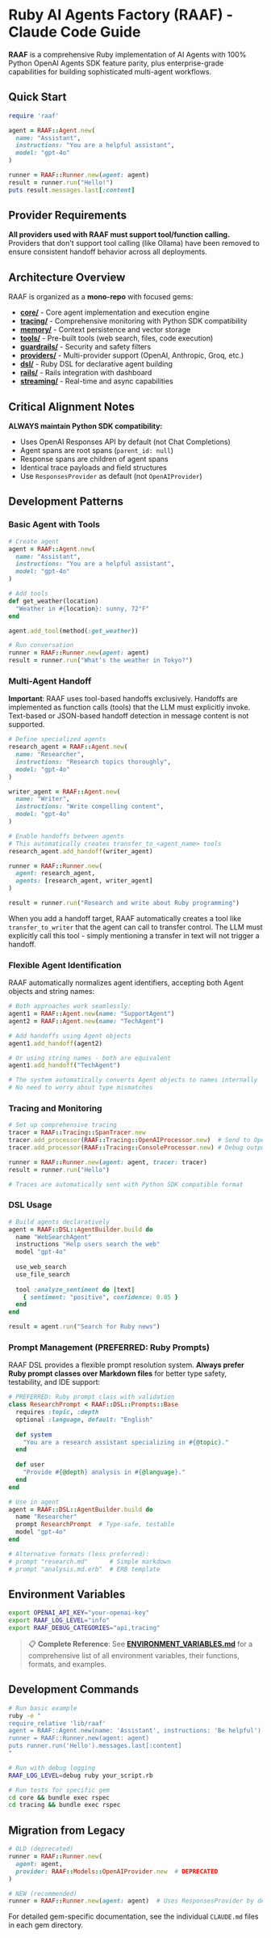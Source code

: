 # Ruby AI Agents Factory (RAAF) - Claude Code Guide

**RAAF** is a comprehensive Ruby implementation of AI Agents with 100% Python OpenAI Agents SDK feature parity, plus enterprise-grade capabilities for building sophisticated multi-agent workflows.

## Quick Start

```ruby
require 'raaf'

agent = RAAF::Agent.new(
  name: "Assistant",
  instructions: "You are a helpful assistant",
  model: "gpt-4o"
)

runner = RAAF::Runner.new(agent: agent)
result = runner.run("Hello!")
puts result.messages.last[:content]
```

## Provider Requirements

**All providers used with RAAF must support tool/function calling.** Providers that don't support tool calling (like Ollama) have been removed to ensure consistent handoff behavior across all deployments.

## Architecture Overview

RAAF is organized as a **mono-repo** with focused gems:

- **[core/](core/)** - Core agent implementation and execution engine
- **[tracing/](tracing/)** - Comprehensive monitoring with Python SDK compatibility  
- **[memory/](memory/)** - Context persistence and vector storage
- **[tools/](tools/)** - Pre-built tools (web search, files, code execution)
- **[guardrails/](guardrails/)** - Security and safety filters
- **[providers/](providers/)** - Multi-provider support (OpenAI, Anthropic, Groq, etc.)
- **[dsl/](dsl/)** - Ruby DSL for declarative agent building
- **[rails/](rails/)** - Rails integration with dashboard
- **[streaming/](streaming/)** - Real-time and async capabilities

## Critical Alignment Notes

**ALWAYS maintain Python SDK compatibility:**
- Uses OpenAI Responses API by default (not Chat Completions)
- Agent spans are root spans (`parent_id: null`)
- Response spans are children of agent spans
- Identical trace payloads and field structures
- Use `ResponsesProvider` as default (not `OpenAIProvider`)

## Development Patterns

### Basic Agent with Tools
```ruby
# Create agent
agent = RAAF::Agent.new(
  name: "Assistant",
  instructions: "You are a helpful assistant",
  model: "gpt-4o"
)

# Add tools
def get_weather(location)
  "Weather in #{location}: sunny, 72°F"
end

agent.add_tool(method(:get_weather))

# Run conversation
runner = RAAF::Runner.new(agent: agent)
result = runner.run("What's the weather in Tokyo?")
```

### Multi-Agent Handoff

**Important**: RAAF uses tool-based handoffs exclusively. Handoffs are implemented as function calls (tools) that the LLM must explicitly invoke. Text-based or JSON-based handoff detection in message content is not supported.

```ruby
# Define specialized agents
research_agent = RAAF::Agent.new(
  name: "Researcher",
  instructions: "Research topics thoroughly",
  model: "gpt-4o"
)

writer_agent = RAAF::Agent.new(
  name: "Writer", 
  instructions: "Write compelling content",
  model: "gpt-4o"
)

# Enable handoffs between agents
# This automatically creates transfer_to_<agent_name> tools
research_agent.add_handoff(writer_agent)

runner = RAAF::Runner.new(
  agent: research_agent,
  agents: [research_agent, writer_agent]
)

result = runner.run("Research and write about Ruby programming")
```

When you add a handoff target, RAAF automatically creates a tool like `transfer_to_writer` that the agent can call to transfer control. The LLM must explicitly call this tool - simply mentioning a transfer in text will not trigger a handoff.

### Flexible Agent Identification

RAAF automatically normalizes agent identifiers, accepting both Agent objects and string names:

```ruby
# Both approaches work seamlessly:
agent1 = RAAF::Agent.new(name: "SupportAgent")
agent2 = RAAF::Agent.new(name: "TechAgent")

# Add handoffs using Agent objects
agent1.add_handoff(agent2)

# Or using string names - both are equivalent
agent1.add_handoff("TechAgent")

# The system automatically converts Agent objects to names internally
# No need to worry about type mismatches
```

### Tracing and Monitoring
```ruby
# Set up comprehensive tracing
tracer = RAAF::Tracing::SpanTracer.new
tracer.add_processor(RAAF::Tracing::OpenAIProcessor.new)  # Send to OpenAI dashboard
tracer.add_processor(RAAF::Tracing::ConsoleProcessor.new) # Debug output

runner = RAAF::Runner.new(agent: agent, tracer: tracer)
result = runner.run("Hello")

# Traces are automatically sent with Python SDK compatible format
```

### DSL Usage
```ruby
# Build agents declaratively
agent = RAAF::DSL::AgentBuilder.build do
  name "WebSearchAgent"
  instructions "Help users search the web"
  model "gpt-4o"
  
  use_web_search
  use_file_search
  
  tool :analyze_sentiment do |text|
    { sentiment: "positive", confidence: 0.85 }
  end
end

result = agent.run("Search for Ruby news")
```

### Prompt Management (PREFERRED: Ruby Prompts)

RAAF DSL provides a flexible prompt resolution system. **Always prefer Ruby prompt classes over Markdown files** for better type safety, testability, and IDE support:

```ruby
# PREFERRED: Ruby prompt class with validation
class ResearchPrompt < RAAF::DSL::Prompts::Base
  requires :topic, :depth
  optional :language, default: "English"
  
  def system
    "You are a research assistant specializing in #{@topic}."
  end
  
  def user
    "Provide #{@depth} analysis in #{@language}."
  end
end

# Use in agent
agent = RAAF::DSL::AgentBuilder.build do
  name "Researcher"
  prompt ResearchPrompt  # Type-safe, testable
  model "gpt-4o"
end

# Alternative formats (less preferred):
# prompt "research.md"      # Simple markdown
# prompt "analysis.md.erb"  # ERB template
```

## Environment Variables

```bash
export OPENAI_API_KEY="your-openai-key"
export RAAF_LOG_LEVEL="info"
export RAAF_DEBUG_CATEGORIES="api,tracing"
```

> 📋 **Complete Reference**: See **[ENVIRONMENT_VARIABLES.md](ENVIRONMENT_VARIABLES.md)** for a comprehensive list of all environment variables, their functions, formats, and examples.

## Development Commands

```bash
# Run basic example
ruby -e "
require_relative 'lib/raaf'
agent = RAAF::Agent.new(name: 'Assistant', instructions: 'Be helpful')
runner = RAAF::Runner.new(agent: agent)
puts runner.run('Hello').messages.last[:content]
"

# Run with debug logging
RAAF_LOG_LEVEL=debug ruby your_script.rb

# Run tests for specific gem
cd core && bundle exec rspec
cd tracing && bundle exec rspec
```

## Migration from Legacy

```ruby
# OLD (deprecated)
runner = RAAF::Runner.new(
  agent: agent,
  provider: RAAF::Models::OpenAIProvider.new  # DEPRECATED
)

# NEW (recommended)
runner = RAAF::Runner.new(agent: agent)  # Uses ResponsesProvider by default
```

For detailed gem-specific documentation, see the individual `CLAUDE.md` files in each gem directory.